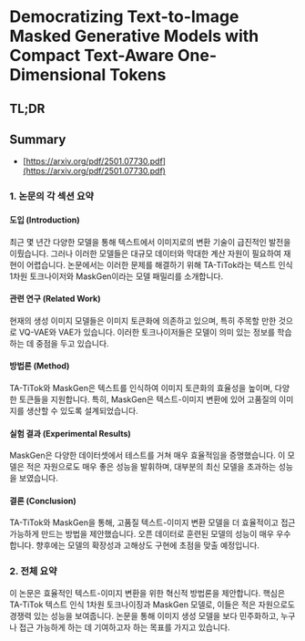 # Democratizing Text-to-Image Masked Generative Models with Compact Text-Aware One-Dimensional Tokens
## TL;DR
## Summary
- [https://arxiv.org/pdf/2501.07730.pdf](https://arxiv.org/pdf/2501.07730.pdf)

### 1. 논문의 각 섹션 요약

#### 도입 (Introduction)
최근 몇 년간 다양한 모델을 통해 텍스트에서 이미지로의 변환 기술이 급진적인 발전을 이뤘습니다. 그러나 이러한 모델들은 대규모 데이터와 막대한 계산 자원이 필요하여 재현이 어렵습니다. 논문에서는 이러한 문제를 해결하기 위해 TA-TiTok라는 텍스트 인식 1차원 토크나이저와 MaskGen이라는 모델 패밀리를 소개합니다.

#### 관련 연구 (Related Work)
현재의 생성 이미지 모델들은 이미지 토큰화에 의존하고 있으며, 특히 주목할 만한 것으로 VQ-VAE와 VAE가 있습니다. 이러한 토크나이저들은 모델이 의미 있는 정보를 학습하는 데 중점을 두고 있습니다.

#### 방법론 (Method)
TA-TiTok와 MaskGen은 텍스트를 인식하여 이미지 토큰화의 효율성을 높이며, 다양한 토큰들을 지원합니다. 특히, MaskGen은 텍스트-이미지 변환에 있어 고품질의 이미지를 생산할 수 있도록 설계되었습니다.

#### 실험 결과 (Experimental Results)
MaskGen은 다양한 데이터셋에서 테스트를 거쳐 매우 효율적임을 증명했습니다. 이 모델은 적은 자원으로도 매우 좋은 성능을 발휘하며, 대부분의 최신 모델을 초과하는 성능을 보였습니다.

#### 결론 (Conclusion)
TA-TiTok와 MaskGen을 통해, 고품질 텍스트-이미지 변환 모델을 더 효율적이고 접근 가능하게 만드는 방법을 제안했습니다. 오픈 데이터로 훈련된 모델의 성능이 매우 우수합니다. 향후에는 모델의 확장성과 고해상도 구현에 초점을 맞출 예정입니다.

### 2. 전체 요약
이 논문은 효율적인 텍스트-이미지 변환을 위한 혁신적 방법론을 제안합니다. 핵심은 TA-TiTok 텍스트 인식 1차원 토크나이징과 MaskGen 모델로, 이들은 적은 자원으로도 경쟁력 있는 성능을 보여줍니다. 논문을 통해 이미지 생성 모델을 보다 민주화하고, 누구나 접근 가능하게 하는 데 기여하고자 하는 목표를 가지고 있습니다.